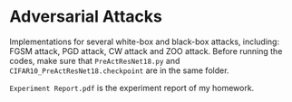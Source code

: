 # Adversarial Attacks

Implementations for several white-box and black-box attacks, including: FGSM attack, PGD attack, CW attack and ZOO attack. Before running the codes, make sure that ```PreActResNet18.py``` and ```CIFAR10_PreActResNet18.checkpoint``` are in the same folder.

```Experiment Report.pdf``` is the experiment report of my homework.